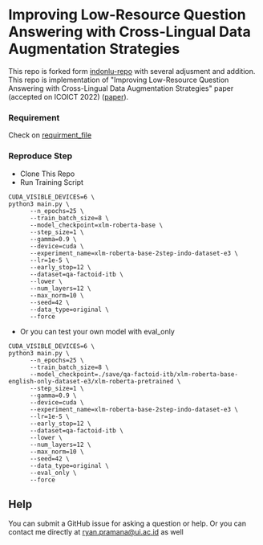 # Improving Low-Resource Question Answering with Cross-Lingual Data Augmentation Strategies

This repo is forked form [indonlu-repo](https://github.com/indobenchmark/indonlu) with several adjusment and addition. This repo is implementation of "Improving Low-Resource Question Answering with Cross-Lingual Data Augmentation Strategies" paper (accepted on ICOICT 2022) ([paper](https://ieeexplore.ieee.org/document/9914847)).




### Requirement
Check on [requirment_file](https://github.com/ryanpram/2step_finetuning_xlda/blob/master/requirements.txt)

### Reproduce Step

* Clone This Repo
* Run Training Script
```
CUDA_VISIBLE_DEVICES=6 \
python3 main.py \
      --n_epochs=25 \
      --train_batch_size=8 \
      --model_checkpoint=xlm-roberta-base \
      --step_size=1 \
      --gamma=0.9 \
      --device=cuda \
      --experiment_name=xlm-roberta-base-2step-indo-dataset-e3 \
      --lr=1e-5 \
      --early_stop=12 \
      --dataset=qa-factoid-itb \
      --lower \
      --num_layers=12 \
      --max_norm=10 \
      --seed=42 \
      --data_type=original \
      --force
```
* Or you can test your own model with eval_only

```
CUDA_VISIBLE_DEVICES=6 \
python3 main.py \
      --n_epochs=25 \
      --train_batch_size=8 \
      --model_checkpoint=./save/qa-factoid-itb/xlm-roberta-base-english-only-dataset-e3/xlm-roberta-pretrained \
      --step_size=1 \
      --gamma=0.9 \
      --device=cuda \
      --experiment_name=xlm-roberta-base-2step-indo-dataset-e3 \
      --lr=1e-5 \
      --early_stop=12 \
      --dataset=qa-factoid-itb \
      --lower \
      --num_layers=12 \
      --max_norm=10 \
      --seed=42 \
      --data_type=original \
      --eval_only \
      --force
```



## Help

You can submit a GitHub issue for asking a question or help. Or you can contact me directly at ryan.pramana@ui.ac.id as well


